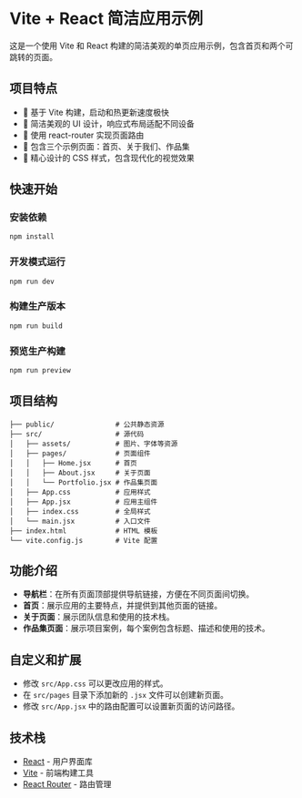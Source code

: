 # Vite + React 简洁应用示例

这是一个使用 Vite 和 React 构建的简洁美观的单页应用示例，包含首页和两个可跳转的页面。

## 项目特点

- 🚀 基于 Vite 构建，启动和热更新速度极快
- 💅 简洁美观的 UI 设计，响应式布局适配不同设备
- 🧭 使用 react-router 实现页面路由
- 📱 包含三个示例页面：首页、关于我们、作品集
- 🎨 精心设计的 CSS 样式，包含现代化的视觉效果

## 快速开始

### 安装依赖

```bash
npm install
```

### 开发模式运行

```bash
npm run dev
```

### 构建生产版本

```bash
npm run build
```

### 预览生产构建

```bash
npm run preview
```

## 项目结构

```
├── public/               # 公共静态资源
├── src/                  # 源代码
│   ├── assets/           # 图片、字体等资源
│   ├── pages/            # 页面组件
│   │   ├── Home.jsx      # 首页
│   │   ├── About.jsx     # 关于页面
│   │   └── Portfolio.jsx # 作品集页面
│   ├── App.css           # 应用样式
│   ├── App.jsx           # 应用主组件
│   ├── index.css         # 全局样式
│   └── main.jsx          # 入口文件
├── index.html            # HTML 模板
└── vite.config.js        # Vite 配置
```

## 功能介绍

- **导航栏**：在所有页面顶部提供导航链接，方便在不同页面间切换。
- **首页**：展示应用的主要特点，并提供到其他页面的链接。
- **关于页面**：展示团队信息和使用的技术栈。
- **作品集页面**：展示项目案例，每个案例包含标题、描述和使用的技术。

## 自定义和扩展

- 修改 `src/App.css` 可以更改应用的样式。
- 在 `src/pages` 目录下添加新的 `.jsx` 文件可以创建新页面。
- 修改 `src/App.jsx` 中的路由配置可以设置新页面的访问路径。

## 技术栈

- [React](https://react.dev/) - 用户界面库
- [Vite](https://vitejs.dev/) - 前端构建工具
- [React Router](https://reactrouter.com/) - 路由管理

